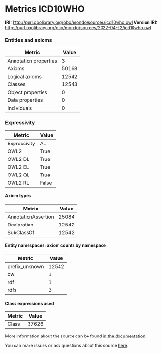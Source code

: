 # Metrics ICD10WHO

**IRI:** http://purl.obolibrary.org/obo/mondo/sources/icd10who.owl
**Version IRI:** http://purl.obolibrary.org/obo/mondo/sources/2022-04-22/icd10who.owl

### Entities and axioms

| Metric | Value |
| ------ | ----- |
| Annotation properties | 3 |
| Axioms | 50168 |
| Logical axioms | 12542 |
| Classes | 12543 |
| Object properties | 0 |
| Data properties | 0 |
| Individuals | 0 |


### Expressivity

| Metric | Value |
| ------ | ----- |
| Expressivity | AL |
| OWL2 | True |
| OWL2 DL | True |
| OWL2 EL | True |
| OWL2 QL | True |
| OWL2 RL | False |

#### Axiom types

| Metric | Value |
| ------ | ----- |
| AnnotationAssertion | 25084 |
| Declaration | 12542 |
| SubClassOf | 12542 |


#### Entity namespaces: axiom counts by namespace

| Metric | Value |
| ------ | ----- |
| prefix_unknown | 12542 |
| owl | 1 |
| rdf | 1 |
| rdfs | 3 |


#### Class expressions used

| Metric | Value |
| ------ | ----- |
| Class | 37626 |


More information about the source can be found [in the documentation](../sources.md).

You can make issues or ask questions about this source [here](https://github.com/monarch-initiative/mondo-ingest/issues).

